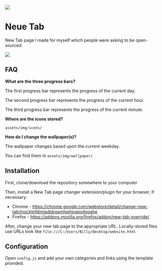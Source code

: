 ![](https://i.imgur.com/44wQ4Mj.jpg)

# Neue Tab

New Tab page I made for myself which people were asking to be open-sourced.

![](https://i.imgur.com/MOwfx2a.gif)

## FAQ

**What are the three progress bars?**

The first progress bar represents the progress of the current day.

The second progress bar represents the progress of the current hour.

The third progress bar represents the progress of the current minute.

**Where are the icons stored?**

`assets/img/icons/`

**How do I change the wallpaper(s)?**

The wallpaper changes based upon the current weekday.

You can find them in `assets/img/wallpaper/`

## Installation

First, clone/download the repository somewhere to your computer

Then, install a New Tab page changer extension/plugin for your browser, if necessary:

* Chrome - https://chrome.google.com/webstore/detail/change-new-tab/mocklpfdimiadpbgamlgehpgpodggahe
* Firefox - https://addons.mozilla.org/firefox/addon/new-tab-override/

After, change your new tab page to the appropriate URL. Locally-stored files use URLs look like `file:///C:/Users/Billy/Desktop/website.html`

## Configuration

Open `config.js` and add your own categories and links using the template provided.
